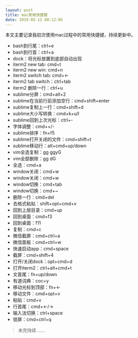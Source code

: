 ```yaml
---
layout: post
title: mac常用快捷键
date: 2019-05-12 00:12:05
---
```


本文主要记录我初次使用mac过程中的常用快捷键，持续更新中。

- bash到行尾：ctrl+e
- bash到行首：ctrl+a
- dock：将光标放置到底部自动出现
- iterm2 new tab: cmd+t
- iterm2 new win: cmd+n
- iterm2 switch tab: cmd+<-
- iterm2 tab switch：ctrl+tab
- iterm2 删除一行：ctrl+u
- sublime分屏：cmd+alt+2
- sublime在当前行前添加空行：cmd+shift+enter
- sublime复制上一行：cmd+shift+d
- sublime大小写转换：cmd+k+u/l
- sublime回到上次光标：ctrl+-
- 字体调整：cmd++/-
- sublime排序：fn+f5
- sublime打开关闭的文件：cmd+shift+t
- sublime移动行：alt+cmd+up/down
- vim全选复制：gg ggyG
- vim全部删除：gg dG
- 全选：cmd+a
- window关闭：cmd+w
- window关闭：cmd+w
- window切换：cmd+tab
- window切换：cmd+~
- 删除一行：cmd+del
- 去格式粘贴：shift+opt+cmd+v
- 回到上层目录：cmd+up
- 回到桌面：cmd+f3
- 回到桌面：f11
- 复制：cmd+c
- 微信截屏：cmd+ctrl+a
- 微信面板：cmd+ctrl+w
- 快速启动app：cmd+space
- 截屏：cmd+shift+4
- 打开/关闭dock：opt+cmd+d
- 打开iterm2：ctrl+alt+cmd+t
- 文首尾：fn+up/down
- 有道词典：coc+y
- 移动光标到顶部：fn+<-
- 移动文件：cmd+opt+v
- 粘贴：cmd+v
- 行首尾：cmd+<-/->
- 输入法切换：ctrl+space
- 锁屏：cmd+ctrl+q

> 未完待续 ......
